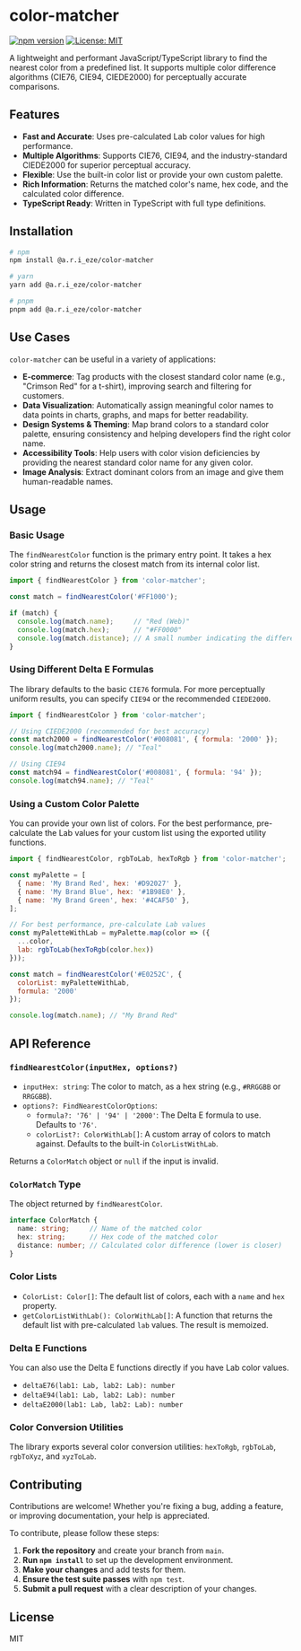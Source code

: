 # color-matcher

[![npm version](https://badge.fury.io/js/%40a.r.i_eze%2fcolor-matcher.svg)](https://badge.fury.io/js/%40a.r.i_eze%2fcolor-matcher)
[![License: MIT](https://img.shields.io/badge/License-MIT-yellow.svg)](https://opensource.org/licenses/MIT)

A lightweight and performant JavaScript/TypeScript library to find the nearest color from a predefined list. It supports multiple color difference algorithms (CIE76, CIE94, CIEDE2000) for perceptually accurate comparisons.

## Features

-   **Fast and Accurate**: Uses pre-calculated Lab color values for high performance.
-   **Multiple Algorithms**: Supports CIE76, CIE94, and the industry-standard CIEDE2000 for superior perceptual accuracy.
-   **Flexible**: Use the built-in color list or provide your own custom palette.
-   **Rich Information**: Returns the matched color's name, hex code, and the calculated color difference.
-   **TypeScript Ready**: Written in TypeScript with full type definitions.

## Installation

```bash
# npm
npm install @a.r.i_eze/color-matcher

# yarn
yarn add @a.r.i_eze/color-matcher

# pnpm
pnpm add @a.r.i_eze/color-matcher
```

## Use Cases

`color-matcher` can be useful in a variety of applications:

-   **E-commerce**: Tag products with the closest standard color name (e.g., "Crimson Red" for a t-shirt), improving search and filtering for customers.
-   **Data Visualization**: Automatically assign meaningful color names to data points in charts, graphs, and maps for better readability.
-   **Design Systems & Theming**: Map brand colors to a standard color palette, ensuring consistency and helping developers find the right color name.
-   **Accessibility Tools**: Help users with color vision deficiencies by providing the nearest standard color name for any given color.
-   **Image Analysis**: Extract dominant colors from an image and give them human-readable names.

## Usage

### Basic Usage

The `findNearestColor` function is the primary entry point. It takes a hex color string and returns the closest match from its internal color list.

```javascript
import { findNearestColor } from 'color-matcher';

const match = findNearestColor('#FF1000');

if (match) {
  console.log(match.name);     // "Red (Web)"
  console.log(match.hex);      // "#FF0000"
  console.log(match.distance); // A small number indicating the difference
}
```

### Using Different Delta E Formulas

The library defaults to the basic `CIE76` formula. For more perceptually uniform results, you can specify `CIE94` or the recommended `CIEDE2000`.

```javascript
import { findNearestColor } from 'color-matcher';

// Using CIEDE2000 (recommended for best accuracy)
const match2000 = findNearestColor('#008081', { formula: '2000' });
console.log(match2000.name); // "Teal"

// Using CIE94
const match94 = findNearestColor('#008081', { formula: '94' });
console.log(match94.name); // "Teal"
```

### Using a Custom Color Palette

You can provide your own list of colors. For the best performance, pre-calculate the Lab values for your custom list using the exported utility functions.

```javascript
import { findNearestColor, rgbToLab, hexToRgb } from 'color-matcher';

const myPalette = [
  { name: 'My Brand Red', hex: '#D92027' },
  { name: 'My Brand Blue', hex: '#1B98E0' },
  { name: 'My Brand Green', hex: '#4CAF50' },
];

// For best performance, pre-calculate Lab values
const myPaletteWithLab = myPalette.map(color => ({
  ...color,
  lab: rgbToLab(hexToRgb(color.hex))
}));

const match = findNearestColor('#E0252C', {
  colorList: myPaletteWithLab,
  formula: '2000'
});

console.log(match.name); // "My Brand Red"
```

## API Reference

### `findNearestColor(inputHex, options?)`

-   `inputHex: string`: The color to match, as a hex string (e.g., `#RRGGBB` or `RRGGBB`).
-   `options?: FindNearestColorOptions`:
    -   `formula?: '76' | '94' | '2000'`: The Delta E formula to use. Defaults to `'76'`.
    -   `colorList?: ColorWithLab[]`: A custom array of colors to match against. Defaults to the built-in `ColorListWithLab`.

Returns a `ColorMatch` object or `null` if the input is invalid.

### `ColorMatch` Type

The object returned by `findNearestColor`.

```typescript
interface ColorMatch {
  name: string;     // Name of the matched color
  hex: string;      // Hex code of the matched color
  distance: number; // Calculated color difference (lower is closer)
}
```

### Color Lists

-   `ColorList: Color[]`: The default list of colors, each with a `name` and `hex` property.
-   `getColorListWithLab(): ColorWithLab[]`: A function that returns the default list with pre-calculated `lab` values. The result is memoized.

### Delta E Functions

You can also use the Delta E functions directly if you have Lab color values.

-   `deltaE76(lab1: Lab, lab2: Lab): number`
-   `deltaE94(lab1: Lab, lab2: Lab): number`
-   `deltaE2000(lab1: Lab, lab2: Lab): number`

### Color Conversion Utilities

The library exports several color conversion utilities: `hexToRgb`, `rgbToLab`, `rgbToXyz`, and `xyzToLab`.

## Contributing

Contributions are welcome! Whether you're fixing a bug, adding a feature, or improving documentation, your help is appreciated.

To contribute, please follow these steps:

1.  **Fork the repository** and create your branch from `main`.
2.  **Run `npm install`** to set up the development environment.
3.  **Make your changes** and add tests for them.
4.  **Ensure the test suite passes** with `npm test`.
5.  **Submit a pull request** with a clear description of your changes.

## License

MIT